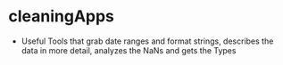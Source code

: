 # cleaningApps
- Useful Tools that grab date ranges and format strings, describes the data in more detail, analyzes the NaNs and gets the Types
